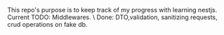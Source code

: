 This repo's purpose is to keep track of my progress with learning nestjs. Current TODO: Middlewares.
\ Done:
DTO,validation, sanitizing requests, crud operations on fake db.
